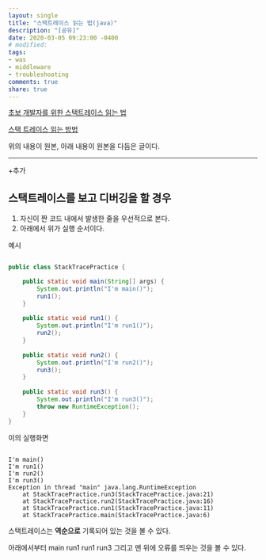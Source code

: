 ```yaml
---
layout: single
title: "스택트레이스 읽는 법(java)"
description: "[공유]"
date: 2020-03-05 09:23:00 -0400
# modified: 
tags: 
- was
- middleware
- troubleshooting
comments: true
share: true
---
```


[초보 개발자를 위한 스택트레이스 읽는 법](https://okky.kr/article/338405)

[스택 트레이스 읽는 방법](https://n1tjrgns.tistory.com/215)

위의 내용이 원본, 아래 내용이 원본을 다듬은 글이다.


--------------------------------------------------------------------------

+추가

## 스택트레이스를 보고 디버깅을 할 경우

1. 자신이 짠 코드 내에서 발생한 줄을 우선적으로 본다.
2. 아래에서 위가 실행 순서이다.


예시

```java

public class StackTracePractice {

	public static void main(String[] args) {
		System.out.println("I'm main()");
		run1();
	}
	
	public static void run1() {
		System.out.println("I'm run1()");
		run2();
	}
	
	public static void run2() {
		System.out.println("I'm run2()");
		run3();
	}
	
	public static void run3() {
		System.out.println("I'm run3()");
		throw new RuntimeException();
	}
}

```

이의 실행화면

```

I'm main()
I'm run1()
I'm run2()
I'm run3()
Exception in thread "main" java.lang.RuntimeException
	at StackTracePractice.run3(StackTracePractice.java:21)
	at StackTracePractice.run2(StackTracePractice.java:16)
	at StackTracePractice.run1(StackTracePractice.java:11)
	at StackTracePractice.main(StackTracePractice.java:6)

```

스택트레이스는 **역순으로** 기록되어 있는 것을 볼 수 있다.

아래에서부터 main run1 run1 run3 그리고 맨 위에 오류를 띄우는 것을 볼 수 있다.
